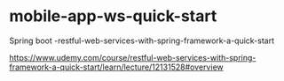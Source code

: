 # mobile-app-ws-quick-start


Spring boot -restful-web-services-with-spring-framework-a-quick-start

https://www.udemy.com/course/restful-web-services-with-spring-framework-a-quick-start/learn/lecture/12131528#overview

